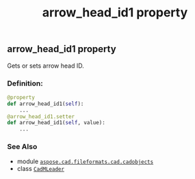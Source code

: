 ﻿---
title: arrow_head_id1 property
second_title: Aspose.CAD for Python via .NET API References
description: 
type: docs
weight: 70
url: /python-net/aspose.cad.fileformats.cad.cadobjects/cadmleader/arrow_head_id1/
is_root: false
---

## arrow_head_id1 property


Gets or sets arrow head ID.
### Definition:
```python
@property
def arrow_head_id1(self):
    ...
@arrow_head_id1.setter
def arrow_head_id1(self, value):
    ...
```

### See Also
* module [`aspose.cad.fileformats.cad.cadobjects`](../../)
* class [`CadMLeader`](/cad/python-net/aspose.cad.fileformats.cad.cadobjects/cadmleader)

